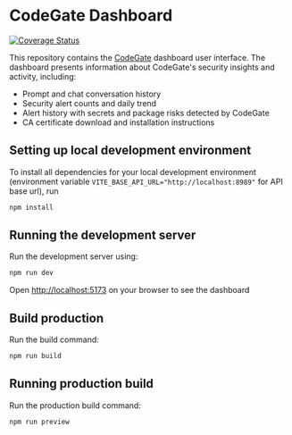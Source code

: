 # CodeGate Dashboard

[![Coverage Status](https://coveralls.io/repos/github/stacklok/codegate-ui/badge.svg?branch=main)](https://coveralls.io/github/stacklok/codegate-ui?branch=main)

This repository contains the [CodeGate](https://github.com/stacklok/codegate)
dashboard user interface. The dashboard presents information about CodeGate's
security insights and activity, including:

- Prompt and chat conversation history
- Security alert counts and daily trend
- Alert history with secrets and package risks detected by CodeGate
- CA certificate download and installation instructions

## Setting up local development environment

To install all dependencies for your local development environment (environment variable `VITE_BASE_API_URL="http://localhost:8989"` for API base url), run

```bash
npm install
```

## Running the development server

Run the development server using:

```bash
npm run dev
```

Open <http://localhost:5173> on your browser to see the dashboard

## Build production

Run the build command:

```bash
npm run build
```

## Running production build

Run the production build command:

```bash
npm run preview
```
